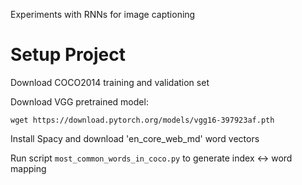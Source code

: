 Experiments with RNNs for image captioning

# Setup Project

Download COCO2014 training and validation set

Download VGG pretrained model:

```
wget https://download.pytorch.org/models/vgg16-397923af.pth
````

Install Spacy and download 'en_core_web_md' word vectors

Run script `most_common_words_in_coco.py` to generate index <-> word mapping
